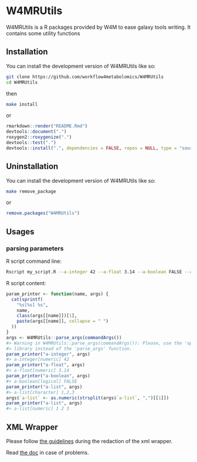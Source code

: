 
# W4MRUtils

<!-- badges: start -->

<!-- badges: end -->

W4MRUtils is a R packages provided by W4M to ease galaxy tools writing.
It contains some utility functions

## Installation

You can install the development version of W4MRUtils like so:

``` bash
git clone https://github.com/workflow4metabolomics/W4MRUtils
cd W4MRUtils
```

then

``` bash
make install
```

or

``` r
rmarkdown::render("README.Rmd")
devtools::document(".")
roxygen2::roxygenize(".")
devtools::test(".")
devtools::install(".", dependencies = FALSE, repos = NULL, type = "source")
```

## Uninstallation

You can install the development version of W4MRUtils like so:

``` bash
make remove_package
```

or

``` r
remove.packages("W4MRUtils")
```

## Usages

### parsing parameters

R script command line:

``` bash
Rscript my_script.R --a-integer 42 --a-float 3.14 --a-boolean FALSE --a-list 1,2,3
```

R script content:

``` r
param_printer <- function(name, args) {
  cat(sprintf(
    "%s[%s] %s",
    name,
    class(args[[name]])[1],
    paste(args[[name]], collapse = " ")
  ))
}
args <- W4MRUtils::parse_args(commandArgs())
#> Warning in W4MRUtils::parse_args(commandArgs()): Please, use the 'optparse'
#> library instead of the 'parse_args' function.
param_printer("a-integer", args)
#> a-integer[numeric] 42
param_printer("a-float", args)
#> a-float[numeric] 3.14
param_printer("a-boolean", args)
#> a-boolean[logical] FALSE
param_printer("a-list", args)
#> a-list[character] 1,2,3
args$`a-list` <- as.numeric(strsplit(args$`a-list`, ",")[[1]])
param_printer("a-list", args)
#> a-list[numeric] 1 2 3
```

## XML Wrapper

Please follow [the
guidelines](https://galaxy-iuc-standards.readthedocs.io/en/latest/best_practices/tool_xml.html)
during the redaction of the xml wrapper.

Read [the doc](https://docs.galaxyproject.org/en/latest/dev/schema.html)
in case of problems.
